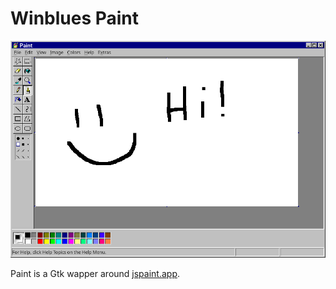 # Winblues Paint

![](./screenshot.png)

Paint is a Gtk wapper around [jspaint.app](https://jspaint.app).
